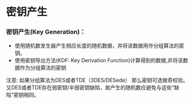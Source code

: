 # 密钥产生

### 密钥产生\(Key Generation\)：

* 使用随机数发生器产生相应长度的随机数据，并将该数据用作分组算法的密钥。
* 使用密钥导出方法\(KDF: Key Derivation Function\)计算得到的数据,并将该数据作为分组算法的密钥

注意: 如果分组算法为DES或者TDE（3DES/DESede） 那么密钥可选做奇校验。又DES或者TDE存在弱密钥/半弱密钥缺陷，故产生的随机数应避免与这些“缺陷”密钥相同。

